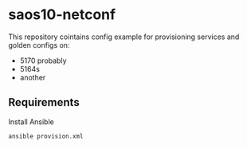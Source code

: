# saos10-netconf

This repository cointains config example for provisioning services and golden configs on:
* 5170 probably
* 5164s
* another

## Requirements

Install Ansible

```bash
ansible provision.xml
```
